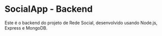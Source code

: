 SocialApp - Backend
===========================

Este é o backend do projeto de Rede Social, desenvolvido usando Node.js, Express e MongoDB.
